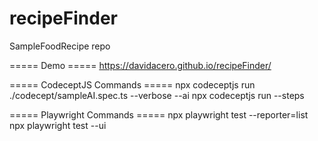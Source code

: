 # recipeFinder
SampleFoodRecipe repo

===== Demo ===== 
https://davidacero.github.io/recipeFinder/

===== CodeceptJS  Commands ===== 
npx codeceptjs run ./codecept/sampleAI.spec.ts --verbose --ai
npx codeceptjs run --steps

===== Playwright  Commands ===== 
npx playwright test --reporter=list
npx playwright test --ui